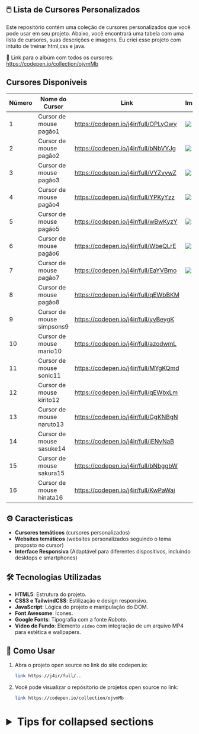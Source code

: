 ## 🖱️ Lista de Cursores Personalizados

Este repositório contém uma coleção de cursores personalizados que você pode usar em seu projeto. Abaixo, você encontrará uma tabela com uma lista de cursores, suas descrições e imagens. Eu criei esse projeto com intuito de treinar html,css e java.

🔗 Link para o albúm com todos os cursores: https://codepen.io/collection/ojvmMb

## Cursores Disponíveis

| Número | Nome do Cursor      | Link                                          | Imagem                          |
|--------|---------------------|-----------------------------------------------|---------------------------------|
| 1      | Cursor de mouse pagão1      | https://codepen.io/j4ir/full/OPLyOwy  | <img src="https://i.imgur.com/58p9VOO.jpeg">|
| 2      | Cursor de mouse pagão2      | https://codepen.io/j4ir/full/bNbVYJg  | <img src="https://i.imgur.com/t8uZNOg.jpeg">|
| 3      | Cursor de mouse pagão3      | https://codepen.io/j4ir/full/VYZvywZ  | <img src="https://i.imgur.com/1GgUoSY.jpeg">|
| 4      | Cursor de mouse pagão4      | https://codepen.io/j4ir/full/YPKyYzz  | <img src="https://i.imgur.com/dciQ0PY.jpeg">|
| 5      | Cursor de mouse pagão5      | https://codepen.io/j4ir/full/wBwKyzY  | <img src="https://i.imgur.com/OsjSnYK.jpeg">|
| 6      | Cursor de mouse pagão6      | https://codepen.io/j4ir/full/WbeQLrE  | <img src="https://i.imgur.com/1zt1wI2.jpeg">|
| 7      | Cursor de mouse pagão7      | https://codepen.io/j4ir/full/EaYVBmo  | <img src="https://i.imgur.com/mm60ZNe.jpeg">|
| 8      | Cursor de mouse pagão8      | https://codepen.io/j4ir/full/qEWbBKM  | <img src="">      |
| 9      | Cursor de mouse simpsons9   | https://codepen.io/j4ir/full/yyBeygK  | <img src="">      |
| 10      | Cursor de mouse mario10    | https://codepen.io/j4ir/full/azodwmL  | <img src="">      |
| 11      | Cursor de mouse sonic11    | https://codepen.io/j4ir/full/MYgKQmd  | <img src="">      |
| 12      | Cursor de mouse kirito12   | https://codepen.io/j4ir/full/qEWbxLm  | <img src="">       |
| 13      | Cursor de mouse naruto13   | https://codepen.io/j4ir/full/GgKNBgN  | <img src="">       |
| 14      | Cursor de mouse sasuke14   | https://codepen.io/j4ir/full/jENyNaB  | <img src="">      |
| 15      | Cursor de mouse sakura15   | https://codepen.io/j4ir/full/bNbggbW  | <img src="">      |
| 16      | Cursor de mouse hinata16   | https://codepen.io/j4ir/full/KwPaWaj  | <img src="">      |

## ⚙️ Caracteristicas   
- **Cursores temáticos** (cursores personalizados)
- **Websites temáticos** (websites personalizados seguindo o tema proposto no cursor)
- **Interface Responsiva** (Adaptável para diferentes dispositivos, incluindo desktops e smartphones)

## 🛠️ Tecnologias Utilizadas

- **HTML5**: Estrutura do projeto.
- **CSS3 e TailwindCSS**: Estilização e design responsivo.
- **JavaScript**: Lógica do projeto e manipulação do DOM.
- **Font Awesome**: Ícones.
- **Google Fonts**: Tipografia com a fonte *Roboto*.
- **Vídeo de Fundo**: Elemento `video` com integração de um arquivo MP4 para estética e wallpapers.

## 🚀 Como Usar

1. Abra o projeto open source no link do site codepen.io:
   ```bash
   link https://j4ir/full/..
2. Você pode visualizar o repósitorio de projetos open source no link:
   ```bash
   link https://codepen.io/collection/ojvmMb

<html lang="en">
 <head>
  <meta charset="utf-8"/>
  <meta content="width=device-width, initial-scale=1.0" name="viewport"/>
  <link href="https://cdnjs.cloudflare.com/ajax/libs/font-awesome/5.15.3/css/all.min.css" rel="stylesheet"/>
  <link href="https://fonts.googleapis.com/css2?family=Roboto:wght@400;700&amp;display=swap" rel="stylesheet"/>
    <div class="md:w-1/2 p-4">
     <h1 class="text-2xl font-bold mb-4">
<details>

<summary>Tips for collapsed sections</summary>

You can add a header

You can add text within a collapsed section. 

You can add an image or a code block, too.

```ruby
   puts "Hello World"
```

</details>     
